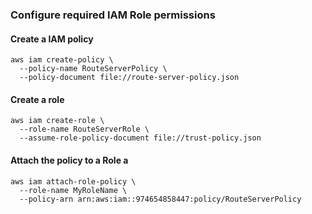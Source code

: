 ### Configure required IAM Role permissions 
#### Create a IAM policy
```
aws iam create-policy \
  --policy-name RouteServerPolicy \
  --policy-document file://route-server-policy.json
```
#### Create a role
```
aws iam create-role \
  --role-name RouteServerRole \
  --assume-role-policy-document file://trust-policy.json
```
#### Attach the policy to a Role a
```
aws iam attach-role-policy \
  --role-name MyRoleName \
  --policy-arn arn:aws:iam::974654858447:policy/RouteServerPolicy
```


